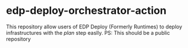 # edp-deploy-orchestrator-action
This repository allow users of EDP Deploy (Formerly Runtimes) to deploy infrastructures with the *plan* step easlly. PS: This should be a public repository
